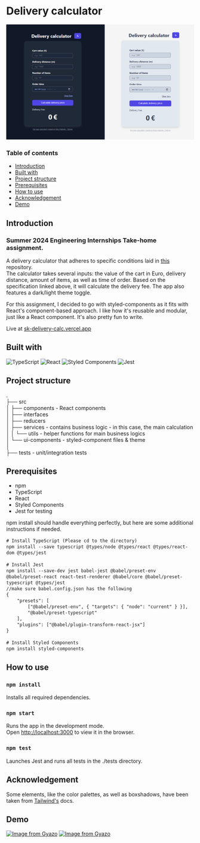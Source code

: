 # Delivery calculator

![image](./assets/calculator.png)

### Table of contents

- [Introduction](#introduction)
- [Built with](#built-with)
- [Project structure](#project-structure)
- [Prerequisites](#prerequisites)
- [How to use](#how-to-use)
- [Acknowledgement](#acknowledgement)
- [Demo](#demo)

## Introduction

### Summer 2024 Engineering Internships Take-home assignment.

A delivery calculator that adheres to specific conditions laid in [this](https://github.com/woltapp/engineering-internship-2024?tab=readme-ov-file#specification) repository. </br>
The calculator takes several inputs: the value of the cart in Euro, delivery distance, amount of items, as well as time of order. Based on the specification linked above, it will calculate the delivery fee. The app also features a dark/light theme toggle.

For this assignment, I decided to go with styled-components as it fits with React's component-based approach. I like how it's reusable and modular, just like a React component. It's also pretty fun to write.

Live at [sk-delivery-calc.vercel.app](https://sk-delivery-calc.vercel.app)

## Built with

![TypeScript](https://img.shields.io/badge/typescript-%23007ACC.svg?style=for-the-badge&logo=typescript&logoColor=white)
![React](https://img.shields.io/badge/react-%2320232a.svg?style=for-the-badge&logo=react&logoColor=%2361DAFB)
![Styled Components](https://img.shields.io/badge/styled--components-DB7093?style=for-the-badge&logo=styled-components&logoColor=white)
![Jest](https://img.shields.io/badge/-jest-%23C21325?style=for-the-badge&logo=jest&logoColor=white)

## Project structure

. </br>
├── src </br>
│ ├── components - React components </br>
│ ├── interfaces </br>
│ ├── reducers </br>
│ ├── services - contains business logic - in this case, the main calculation </br>
│ │ └── utils - helper functions for main business logics </br>
│ └── ui-components - styled-component files & theme </br>
│ </br>
├── tests - unit/integration tests</br>

## Prerequisites

- npm
- TypeScript
- React
- Styled Components
- Jest for testing

npm install should handle everything perfectly, but here are some additional instructions if needed.

```
# Install TypeScript (Please cd to the directory)
npm install --save typescript @types/node @types/react @types/react-dom @types/jest

# Install Jest
npm install --save-dev jest babel-jest @babel/preset-env @babel/preset-react react-test-renderer @babel/core @babel/preset-typescript @types/jest
//make sure babel.config.json has the following
{
	"presets": [
		["@babel/preset-env", { "targets": { "node": "current" } }],
		"@babel/preset-typescript"
	],
	"plugins": ["@babel/plugin-transform-react-jsx"]
}

# Install Styled Components
npm install styled-components
```

## How to use

### `npm install`

Installs all required dependencies.

### `npm start`

Runs the app in the development mode.\
Open [http://localhost:3000](http://localhost:3000) to view it in the browser.

### `npm test`

Launches Jest and runs all tests in the ./tests directory.

## Acknowledgement

Some elements, like the color palettes, as well as boxshadows, have been taken from [Tailwind's](https://tailwindcss.com/docs/customizing-colors) docs.

## Demo

<a href="https://gyazo.com/f4b1d622407ebbe3846df40e8dc914c7"><img src="https://i.gyazo.com/f4b1d622407ebbe3846df40e8dc914c7.gif" alt="Image from Gyazo" width="420"/></a>
<a href="https://gyazo.com/c7a353811247f23585c02bdea5bf389e"><img src="https://i.gyazo.com/c7a353811247f23585c02bdea5bf389e.gif" alt="Image from Gyazo" width="632"/></a>
